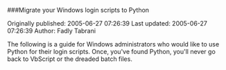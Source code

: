 ###Migrate your Windows login scripts to Python

Originally published: 2005-06-27 07:26:39
Last updated: 2005-06-27 07:26:39
Author: Fadly Tabrani

The following is a guide for Windows administrators who would like to use Python for their login scripts. Once, you've found Python, you'll never go back to VbScript or the dreaded batch files.